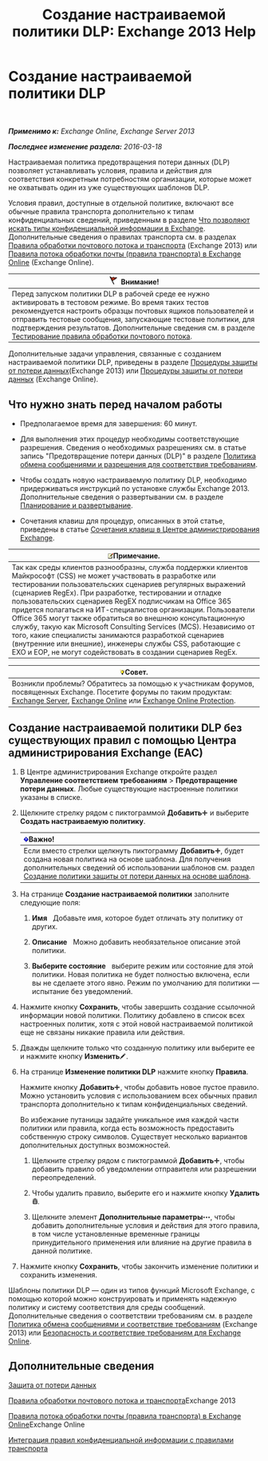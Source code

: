 ﻿---
title: 'Создание настраиваемой политики DLP: Exchange 2013 Help'
TOCTitle: Создание настраиваемой политики DLP
ms:assetid: b3299a39-9663-41e4-b76e-9d2f7879d486
ms:mtpsurl: https://technet.microsoft.com/ru-ru/library/JJ150550(v=EXCHG.150)
ms:contentKeyID: 50487297
ms.date: 04/30/2018
mtps_version: v=EXCHG.150
ms.translationtype: HT
---

# Создание настраиваемой политики DLP

 

_**Применимо к:** Exchange Online, Exchange Server 2013_

_**Последнее изменение раздела:** 2016-03-18_

Настраиваемая политика предотвращения потери данных (DLP) позволяет устанавливать условия, правила и действия для соответствия конкретным потребностям организации, которые может не охватывать один из уже существующих шаблонов DLP.

Условия правил, доступные в отдельной политике, включают все обычные правила транспорта дополнительно к типам конфиденциальных сведений, приведенным в разделе [Что позволяют искать типы конфиденциальной информации в Exchange](what-the-sensitive-information-types-in-exchange-look-for-exchange-online-help.md). Дополнительные сведения о правилах транспорта см. в разделах [Правила обработки почтового потока и транспорта](mail-flow-rules-transport-rules-in-exchange-2013-exchange-2013-help.md) (Exchange 2013) или [Правила потока обработки почты (правила транспорта) в Exchange Online](https://technet.microsoft.com/ru-ru/library/jj919238\(v=exchg.150\)) (Exchange Online).

<table>
<thead>
<tr class="header">
<th><img src="images/Dd876857.Caution(EXCHG.150).gif" title="Внимание!" alt="Внимание!" />Внимание!</th>
</tr>
</thead>
<tbody>
<tr class="odd">
<td>Перед запуском политики DLP в рабочей среде ее нужно активировать в тестовом режиме. Во время таких тестов рекомендуется настроить образцы почтовых ящиков пользователей и отправить тестовые сообщения, запускающие тестовые политики, для подтверждения результатов. Дополнительные сведения см. в разделе <a href="test-a-mail-flow-rule-exchange-2013-help.md">Тестирование правила обработки почтового потока</a>.</td>
</tr>
</tbody>
</table>


Дополнительные задачи управления, связанные с созданием настраиваемой политики DLP, приведены в разделе [Процедуры защиты от потери данных](dlp-procedures-exchange-2013-help.md)(Exchange 2013) или [Процедуры защиты от потери данных](https://technet.microsoft.com/ru-ru/library/jj938003\(v=exchg.150\)) (Exchange Online).

## Что нужно знать перед началом работы

  - Предполагаемое время для завершения: 60 минут.

  - Для выполнения этих процедур необходимы соответствующие разрешения. Сведения о необходимых разрешениях см. в статье запись "Предотвращение потери данных (DLP)" в разделе [Политика обмена сообщениями и разрешения для соответствия требованиям](messaging-policy-and-compliance-permissions-exchange-2013-help.md).

  - Чтобы создать новую настраиваемую политику DLP, необходимо придерживаться инструкций по установке службы Exchange 2013. Дополнительные сведения о развертывании см. в разделе [Планирование и развертывание](planning-and-deployment-for-exchange-2013-installation-instructions.md).

  - Сочетания клавиш для процедур, описанных в этой статье, приведены в статье [Сочетания клавиш в Центре администрирования Exchange](keyboard-shortcuts-in-the-exchange-admin-center-exchange-online-protection-help.md).

<table>
<thead>
<tr class="header">
<th><img src="images/JJ126620.note(EXCHG.150).gif" title="Примечание" alt="Примечание" />Примечание.</th>
</tr>
</thead>
<tbody>
<tr class="odd">
<td>Так как среды клиентов разнообразны, служба поддержки клиентов Майкрософт (CSS) не может участвовать в разработке или тестировании пользовательских сценариев регулярных выражений (сценариев RegEx). При разработке, тестировании и отладке пользовательских сценариев RegEX подписчикам на Office 365 придется полагаться на ИТ-специалистов организации. Пользователи Office 365 могут также обратиться во внешнюю консультационную службу, такую как Microsoft Consulting Services (MCS). Независимо от того, какие специалисты занимаются разработкой сценариев (внутренние или внешние), инженеры службы CSS, работающие с EXO и EOP, не могут содействовать в создании сценариев RegEx.</td>
</tr>
</tbody>
</table>


<table>
<thead>
<tr class="header">
<th><img src="images/Bb124558.tip(EXCHG.150).gif" title="Совет" alt="Совет" />Совет.</th>
</tr>
</thead>
<tbody>
<tr class="odd">
<td>Возникли проблемы? Обратитесь за помощью к участникам форумов, посвященных Exchange. Посетите форумы по таким продуктам: <a href="https://go.microsoft.com/fwlink/p/?linkid=60612">Exchange Server</a>, <a href="https://go.microsoft.com/fwlink/p/?linkid=267542">Exchange Online</a> или <a href="https://go.microsoft.com/fwlink/p/?linkid=285351">Exchange Online Protection</a>.</td>
</tr>
</tbody>
</table>


## Создание настраиваемой политики DLP без существующих правил с помощью Центра администрирования Exchange (EAC)

1.  В Центре администрирования Exchange откройте раздел **Управление соответствием требованиям** \> **Предотвращение потери данных**. Любые существующие настроенные политики указаны в списке.

2.  Щелкните стрелку рядом с пиктограммой **Добавить**![Значок добавления](images/JJ218640.c1e75329-d6d7-4073-a27d-498590bbb558(EXCHG.150).gif "Значок добавления") и выберите **Создать настраиваемую политику**.
    
    <table>
    <thead>
    <tr class="header">
    <th><img src="images/Dd876857.important(EXCHG.150).gif" title="Важно" alt="Важно" />Важно!</th>
    </tr>
    </thead>
    <tbody>
    <tr class="odd">
    <td>Если вместо стрелки щелкнуть пиктограмму <strong>Добавить</strong><img src="images/JJ218640.c1e75329-d6d7-4073-a27d-498590bbb558(EXCHG.150).gif" title="Значок добавления" alt="Значок добавления" />, будет создана новая политика на основе шаблона. Для получения дополнительных сведений об использовании шаблонов см. раздел <a href="how-to-new-dlp-data-loss-prevention-policy-template.md">Создание политики защиты от потери данных на основе шаблона</a>.</td>
    </tr>
    </tbody>
    </table>


3.  На странице **Создание настраиваемой политики** заполните следующие поля:
    
    1.  **Имя**   Добавьте имя, которое будет отличать эту политику от других.
    
    2.  **Описание**   Можно добавить необязательное описание этой политики.
    
    3.  **Выберите состояние**   выберите режим или состояние для этой политики. Новая политика не будет полностью включена, если вы не сделаете этого явно. Режим по умолчанию для политики — испытание без уведомлений.

4.  Нажмите кнопку **Сохранить**, чтобы завершить создание ссылочной информации новой политики. Политику добавлено в список всех настроенных политик, хотя с этой новой настраиваемой политикой еще не связаны никакие правила или действия.

5.  Дважды щелкните только что созданную политику или выберите ее и нажмите кнопку **Изменить**![Значок редактирования](images/Bb124582.6f53ccb2-1f13-4c02-bea0-30690e6ea71d(EXCHG.150).gif "Значок редактирования").

6.  На странице **Изменение политики DLP** нажмите кнопку **Правила**.
    
    Нажмите кнопку **Добавить**![Значок добавления](images/JJ218640.c1e75329-d6d7-4073-a27d-498590bbb558(EXCHG.150).gif "Значок добавления"), чтобы добавить новое пустое правило. Можно установить условия с использованием всех обычных правил транспорта дополнительно к типам конфиденциальных сведений.
    
    Во избежание путаницы задайте уникальное имя каждой части политики или правила, когда есть возможность предоставить собственную строку символов. Существует несколько вариантов дополнительных доступных возможностей.
    
    1.  Щелкните стрелку рядом с пиктограммой **Добавить**![Значок добавления](images/JJ218640.c1e75329-d6d7-4073-a27d-498590bbb558(EXCHG.150).gif "Значок добавления"), чтобы добавить правило об уведомлении отправителя или разрешении переопределений.
    
    2.  Чтобы удалить правило, выберите его и нажмите кнопку **Удалить**![Значок удаления](images/Dd979797.14f639f6-61e8-4418-bbfb-0db14de9d2f5(EXCHG.150).gif "Значок удаления").
    
    3.  Щелкните элемент **Дополнительные параметры**![Значок дополнительных параметров](images/JJ150550.5381819e-3b21-4873-8714-e9b956290b28(EXCHG.150).gif "Значок дополнительных параметров"), чтобы добавить дополнительные условия и действия для этого правила, в том числе установленные временные границы принудительного применения или влияние на другие правила в данной политике.

7.  Нажмите кнопку **Сохранить**, чтобы закончить изменение политики и сохранить изменения.

Шаблоны политики DLP — один из типов функций Microsoft Exchange, с помощью которой можно конструировать и применять надежную политику и систему соответствия для среды сообщений. Дополнительные сведения о соответствии требованиям см. в разделе [Политика обмена сообщениями и соответствие требованиям](messaging-policy-and-compliance-exchange-2013-help.md) (Exchange 2013) или [Безопасность и соответствие требованиям для Exchange Online](https://technet.microsoft.com/ru-ru/library/jj200706\(v=exchg.150\)).

## Дополнительные сведения

[Защита от потери данных](technical-overview-of-dlp-data-loss-prevention-in-exchange.md)

[Правила обработки почтового потока и транспорта](mail-flow-rules-transport-rules-in-exchange-2013-exchange-2013-help.md)Exchange 2013

[Правила потока обработки почты (правила транспорта) в Exchange Online](https://technet.microsoft.com/ru-ru/library/jj919238\(v=exchg.150\))Exchange Online

[Интеграция правил конфиденциальной информации с правилами транспорта](integrating-sensitive-information-rules-with-transport-rules-exchange-2013-help.md)

